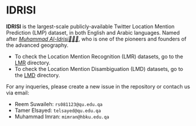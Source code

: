 # IDRISI
**IDRISI** is the largest-scale publicly-available Twitter Location Mention Prediction (LMP) dataset, in both English and Arabic languages. Named after [_Muhammad Al-Idrisi👳🏻‍♂️_](https://en.wikipedia.org/wiki/Muhammad_al-Idrisi), who is one of the pioneers and founders of the advanced geography. 

- To check the Location Mention Recognition (LMR) datasets, go to the [LMR](https://github.com/rsuwaileh/IDRISI/tree/main/LMR) directory.
- To check the Location Mention Disambiguation (LMD) datasets, go to the [LMD](https://github.com/rsuwaileh/IDRISI/tree/main/LMD) directory.

For any inqueries, please create a new issue in the repository or contach us via email:
- Reem Suwaileh: `rs081123@qu.edu.qa`
- Tamer Elsayed: `telsayed@qu.edu.qa`
- Muhammad Imran: `mimran@hbku.edu.qa`
